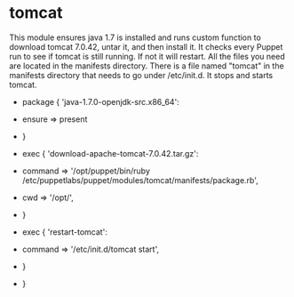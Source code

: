 # tomcat

 This module ensures java 1.7 is installed and runs custom function to download tomcat 7.0.42, untar it,
 and then install it. It checks every Puppet run to see if tomcat is still running. If not it will restart.
 All the files you need are located in the manifests directory. There is a file named "tomcat" in the manifests
 directory that needs to go under /etc/init.d. It stops and starts tomcat.
 
 
- package { 'java-1.7.0-openjdk-src.x86_64':
- ensure  => present
- }

- exec { 'download-apache-tomcat-7.0.42.tar.gz':
- command => '/opt/puppet/bin/ruby /etc/puppetlabs/puppet/modules/tomcat/manifests/package.rb',
- cwd => '/opt/',
- }

- exec { 'restart-tomcat':
- command => '/etc/init.d/tomcat start',
- }
- }
